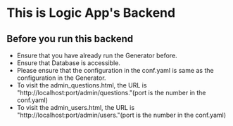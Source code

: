 # This is Logic App's Backend


## Before you run this backend
* Ensure that you have already run the Generator before. 
* Ensure that Database is accessible.
* Please ensure that the configuration in the conf.yaml is same as the configuration in the Generator.
* To visit the admin_questions.html, the URL is "http://localhost:port/admin/questions."(port is the number in the conf.yaml)
* To visit the admin_users.html, the URL is "http://localhost:port/admin/users."(port is the number in the conf.yaml)
